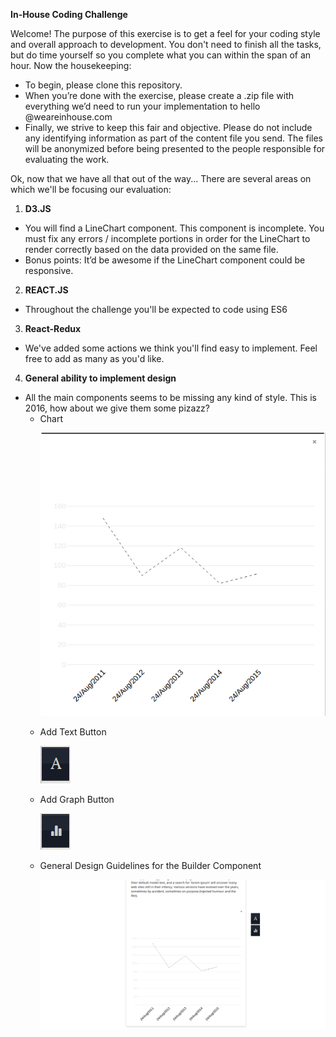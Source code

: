 **In-House Coding Challenge**

Welcome! The purpose of this exercise is to get a feel for your coding style and overall approach to development. You don't need to finish all the tasks, but do time yourself so you complete what you can within the span of an hour. 
Now the housekeeping: 
- To begin, please clone this repository. 
- When you’re done with the exercise, please create a .zip file with everything we’d need to run your implementation to hello @weareinhouse.com
- Finally, we strive to keep this fair and objective. Please do not include any identifying information as part of the content file you send. The files will be anonymized before being presented to the people responsible for evaluating the work.

Ok, now that we have all that out of the way...
There are several areas on which we'll be focusing our evaluation:

1. **D3.JS**
 - You will find a LineChart component. This component is incomplete. You must fix any errors / incomplete portions in order for the LineChart to render correctly based on the data provided on the same file.
 - Bonus points: It’d be awesome if the LineChart component could be responsive.

2. **REACT.JS**
 - Throughout the challenge you'll be expected to code using ES6

3. **React-Redux**
 - We've added some actions we think you'll find easy to implement. Feel free to add as many as you'd like.
4. **General ability to implement design**
<ul>
<li>All the main components seems to be missing any kind of style. This is 2016, how about we give them some pizazz?
  <ul>
<li>Chart

![alt text](chart_style.png "Chart Style")
</li>
<li>
Add Text Button

![alt text](add_text_button.png "Add Text Button")
</li>
<li>Add Graph Button

![alt text](add_graph_button.png "Add Graph Button")
</li>
<li>General Design Guidelines for the Builder Component

![alt text](design.png "Design")
</li>
</ul>
</li>
</ul>

